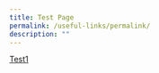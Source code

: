 ```yaml
---
title: Test Page
permalink: /useful-links/permalink/
description: ""
---
```

[Test1](/files/Test1.pdf)